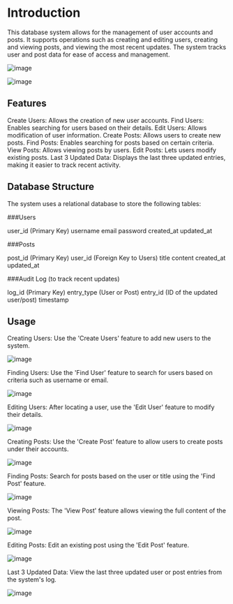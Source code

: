 # Introduction

This database system allows for the management of user accounts and posts. It supports operations such as creating and editing users, creating and viewing posts, and viewing the most recent updates. The system tracks user and post data for ease of access and management.

![image](https://github.com/user-attachments/assets/7798f8e5-c631-4338-a6e7-1ef9c2bcab08)

![image](https://github.com/user-attachments/assets/16d614b5-e72d-4725-84c4-4bff0a238346)


## Features

Create Users: Allows the creation of new user accounts.
Find Users: Enables searching for users based on their details.
Edit Users: Allows modification of user information.
Create Posts: Allows users to create new posts.
Find Posts: Enables searching for posts based on certain criteria.
View Posts: Allows viewing posts by users.
Edit Posts: Lets users modify existing posts.
Last 3 Updated Data: Displays the last three updated entries, making it easier to track recent activity.

## Database Structure

The system uses a relational database to store the following tables:

###Users

user_id (Primary Key)
username
email
password
created_at
updated_at

###Posts

post_id (Primary Key)
user_id (Foreign Key to Users)
title
content
created_at
updated_at

###Audit Log (to track recent updates)

log_id (Primary Key)
entry_type (User or Post)
entry_id (ID of the updated user/post)
timestamp


## Usage

Creating Users:
Use the 'Create Users' feature to add new users to the system.

![image](https://github.com/user-attachments/assets/da23466f-780c-4513-9f73-0953218eca21)


Finding Users:
Use the 'Find User' feature to search for users based on criteria such as username or email.

![image](https://github.com/user-attachments/assets/cf34eb6b-18a7-4e70-986a-9eafe3eb6469)


Editing Users:
After locating a user, use the 'Edit User' feature to modify their details.

![image](https://github.com/user-attachments/assets/279cd557-7715-411c-bbd2-c021b1e6f42c)


Creating Posts:
Use the 'Create Post' feature to allow users to create posts under their accounts.

![image](https://github.com/user-attachments/assets/68c1a10a-5f1b-48e0-be7e-265316b33743)


Finding Posts:
Search for posts based on the user or title using the 'Find Post' feature.

![image](https://github.com/user-attachments/assets/4a4bd572-5a92-4f83-8fe6-cb49815789d6)


Viewing Posts:
The 'View Post' feature allows viewing the full content of the post.

![image](https://github.com/user-attachments/assets/3c7a4834-4973-4c52-b1c3-eb97a93c5d6b)


Editing Posts:
Edit an existing post using the 'Edit Post' feature.

![image](https://github.com/user-attachments/assets/475b8fd6-3d3c-4e1f-a9ad-fdee8203702e)


Last 3 Updated Data:
View the last three updated user or post entries from the system's log.

![image](https://github.com/user-attachments/assets/f95ae61c-11cd-4715-9915-5fd29f67a550)



